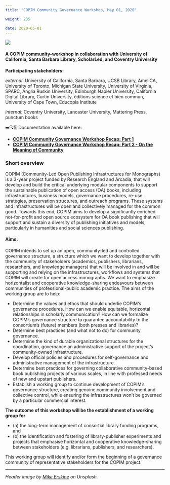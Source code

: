 ```yaml
---
title: "COPIM Community Governance Workshop, May 01, 2020"

weight: 235

date: 2020-05-01
---
```


![](/images/mike-erskine-Xtnt5xtK03E-unsplash-cropped.jpg)

#### A COPIM community-workshop in collaboration with University of California, Santa Barbara Library, ScholarLed, and Coventry University

**Participating stakeholders:**

_external_: University of California, Santa Barbara, UCSB Library, AmeliCA, University of Toronto, Michigan State University, University of Virginia, SPARC, Anglia Ruskin University, Edinburgh Napier University, California Digital Library, Curtin University, éditions science et bien commun, University of Cape Town, Educopia Institute

_internal_: Coventry University, Lancaster University, Mattering Press, punctum books

➡️🔍🖺 Documentation available here:
  - **[COPIM Community Governance Workshop Recap: Part 1](https://doi.org/10.21428/785a6451.6a3a2ca2)**
  - **[COPIM Community Governance Workshop Recap: Part 2 - On the Meaning of Community](https://doi.org/10.21428/785a6451.dfe7dc68)**

### Short overview

COPIM (Community-Led Open Publishing Infrastructures for Monographs) is a 3-year project funded by Research England and Arcadia, that will develop and build the critical underlying modular components to support the sustainable publication of open access (OA) books, including infrastructures, business models, governance procedures, re-use strategies, preservation structures, and outreach programs. These systems and infrastructures will be open and collectively managed for the common good. Towards this end, COPIM aims to develop a significantly enriched not-for-profit and open source ecosystem for OA book publishing that will support and sustain a diversity of publishing initiatives and models, particularly in humanities and social sciences publishing.

#### Aims:

COPIM intends to set up an open, community-led and controlled governance structure, a structure which we want to develop together with the community of stakeholders (academics, publishers, librarians, researchers, and knowledge managers) that will be involved in and will be supporting and relying on the infrastructures, workflows and systems that COPIM will create for open access monographs. We want to emphasize horizontalist and cooperative knowledge-sharing endeavours between communities of professional-public academic practice. The aims of the working group are to help:

* Determine the values and ethos that should underlie COPIM‘s governance procedures. How can we enable equitable, horizontal relationships in scholarly communication? How can we formalize COPIM’s governance structure to guarantee accountability to the consortium’s (future) members (both presses and libraries)?
* Determine best practices (and what not to do) for community governance.
* Determine the kind of durable organizational structures for the coordination, governance an administrative support of the project’s community-owned infrastructure.
* Develop official policies and procedures for self-governance and administrative management of the infrastructure.
* Determine best practices for governing collaborative community-based book publishing projects of various scales, in line with professed needs of new and upstart publishers.
* Establish a working group to continue development of COPIM’s governance structure, creating genuine community involvement and collective control, while ensuring the infrastructures won’t be governed by a particular commercial interest.

**The outcome of this workshop will be the establishment of a working group for**

* (a) the long-term management of consortial library funding programs, and
* (b) the identification and fostering of library-publisher experiments and projects that emphasise horizontal and cooperative knowledge-sharing between stakeholders (e.g. librarians, publishers, and researchers).

This working group will identify and/or form the beginning of a governance community of representative stakeholders for the COPIM project.





---

*Header image by [Mike Erskine](https://unsplash.com/@mikejerskine) on Unsplash.*
